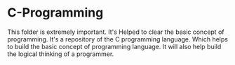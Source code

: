 # C-Programming
This folder is extremely important. It's Helped to clear the basic concept of programming. It's a repository of the C programming language. Which helps to build the basic concept of programming language. It will also help build the logical thinking of a programmer.
